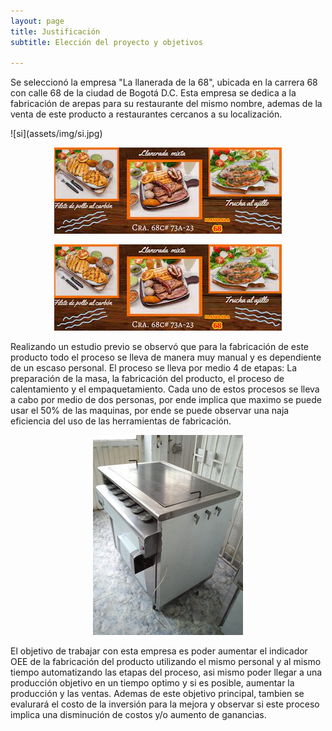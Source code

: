 ```yaml
---
layout: page
title: Justificación
subtitle: Elección del proyecto y objetivos

---
```

Se seleccionó la empresa "La llanerada de la 68", ubicada en la carrera 68 con calle 68 de la ciudad de Bogotá D.C. Esta empresa se dedica a la fabricación de arepas para su restaurante del mismo nombre, ademas de la venta de este producto a restaurantes cercanos a su localización. 
<div>
  ![si](assets/img/si.jpg)
<p style="text-align:center;">
  <img src="/assets/img/si.jpg/">
</p>
</div>

<p align="center">
  <img src="/assets/img/si.jpg/"/>
</p>

Realizando un estudio previo se observó que para la fabricación de este producto todo el proceso se lleva de manera muy manual y es dependiente de un escaso personal. El proceso se lleva por medio 4 de etapas: La preparación de la masa, la fabricación del producto, el proceso de calentamiento y el empaquetamiento. Cada uno de estos procesos se lleva a cabo por medio de dos personas, por ende implica que maximo se puede usar el 50% de las maquinas, por ende se puede observar una naja eficiencia del uso de las herramientas de fabricación.

<p align="center">
  <img src="/assets/img/horno.jpg/"/>
</p>

El objetivo de trabajar con esta empresa es poder aumentar el indicador OEE de la fabricación del producto utilizando el mismo personal y al mismo tiempo automatizando las etapas del proceso, asi mismo poder llegar a una producción objetivo en un tiempo optimo y si es posible, aumentar la producción y las ventas. Ademas de este objetivo principal, tambien se evalurará el costo de la inversión para la mejora y observar si este proceso implica una disminución de costos y/o aumento de ganancias.


